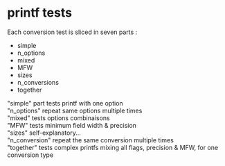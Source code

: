 # printf tests  
  
Each conversion test is sliced in seven parts :
- simple
- n_options
- mixed
- MFW
- sizes
- n_conversions
- together  

"simple" part tests printf with one option  
"n_options" repeat same options multiple times  
"mixed" tests options combinaisons  
"MFW" tests minimum field width & precision  
"sizes" self-explanatory...  
"n_conversion" repeat the same conversion multiple times  
"together" tests complex printfs mixing all flags, precision & MFW, for one conversion type  

